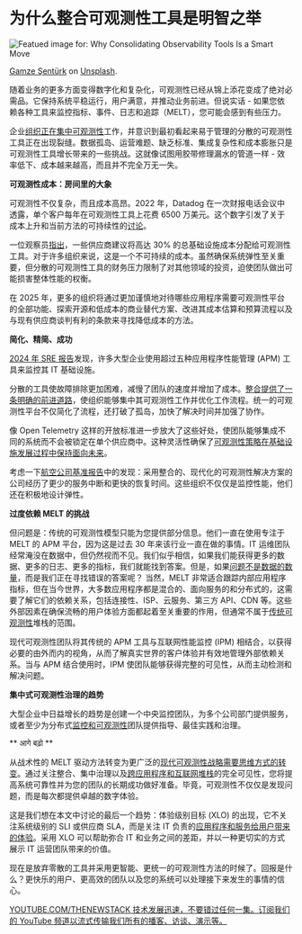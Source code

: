 # 为什么整合可观测性工具是明智之举

![Featued image for: Why Consolidating Observability Tools Is a Smart Move](https://cdn.thenewstack.io/media/2025/03/efa4644e-gamze-senturk-xgj_gnpcpoi-unsplash-1024x683.jpg)

[Gamze Şentürk](https://unsplash.com/@delikosesi?utm_content=creditCopyText&utm_medium=referral&utm_source=unsplash) on [Unsplash](https://unsplash.com/photos/grayscale-photo-of-binoculars-on-the-ground-Xgj_GNPcPOI?utm_content=creditCopyText&utm_medium=referral&utm_source=unsplash).

随着业务的更多方面变得数字化和复杂化，可观测性已经从锦上添花变成了绝对必需品。它保持系统平稳运行，用户满意，并推动业务前进。但说实话 - 如果您依赖各种工具来监控指标、事件、日志和追踪（MELT），您可能会感到有些压力。

企业[组织正在集中可观测性](https://thenewstack.io/what-observability-should-do-for-your-organization/)工作，并意识到最初看起来易于管理的分散的可观测性工具正在出现裂缝。数据孤岛、运营难题、缺乏标准、集成复杂性和成本膨胀只是可观测性工具增长带来的一些挑战。这就像试图用胶带修理漏水的管道一样 - 效率低下、成本越来越高，而且并不完全万无一失。

**可观测性成本：房间里的大象**

可观测性不仅复杂，而且成本高昂。2022 年，Datadog 在一次财报电话会议中透露，单个客户每年在可观测性工具上花费 6500 万美元。这个数字引发了关于成本上升和当前方法的可持续性的[讨论](https://thenewstack.io/real-talk-why-is-datadog-so-expensive/)。

一位观察员[指出](https://www.rtinsights.com/why-legacy-observability-tools-are-so-expensive/)，一些供应商建议将高达 30% 的总基础设施成本分配给可观测性工具。对于许多组织来说，这是一个不可持续的成本。虽然确保系统弹性至关重要，但分散的可观测性工具的财务压力限制了对其他领域的投资，迫使团队做出可能损害整体性能的权衡。

在 2025 年，更多的组织将通过更加谨慎地对待哪些应用程序需要可观测性平台的全部功能、探索开源和低成本的商业替代方案、改进其成本估算和预算流程以及与现有供应商谈判有利的条款来寻找降低成本的方法。

**简化、精简、成功**

[2024 年 SRE 报告](https://www.catchpoint.com/asset/2024-sre-report)发现，许多大型企业使用超过五种应用程序性能管理 (APM) 工具来监控其 IT 基础设施。

分散的工具使故障排除更加困难，减慢了团队的速度并增加了成本。[整合提供了一条明确的前进道路](https://thenewstack.io/duplication-not-consolidation-the-path-forward-for-apps/)，使组织能够集中其可观测性工作并优化工作流程。统一的可观测性平台不仅简化了流程，还打破了孤岛，加快了解决时间并加强了协作。

像 Open Telemetry 这样的开放标准进一步放大了这些好处，使团队能够集成不同的系统而不会被锁定在单个供应商中。这种灵活性确保了[可观测性策略在基础设施发展过程中保持面向未来](https://thenewstack.io/pulumi-templates-for-genai-stacks-pinecone-langchain-first/)。

考虑一下[航空公司基准报告](https://resources.catchpoint.com/hubfs/Website%20Assets%20-%20Briefs%2c%20EBooks%2c%20etc/Catchpoint%20Airline%20Website%20Performance%20Benchmark%20Report%20-%20July%202024.pdf?_gl=1*1hbn9rs*_gcl_au*MTI1MzMzMTM5MC4xNzI5NjMxMDkz)中的发现：采用整合的、现代化的可观测性解决方案的公司经历了更少的服务中断和更快的恢复时间。这些组织不仅仅是监控性能，他们还在积极地设计弹性。

**过度依赖 MELT 的挑战**

但问题是：传统的可观测性模型只能为您提供部分信息。他们一直在使用专注于 MELT 的 APM 平台，因为这是过去 30 年来该行业一直在做的事情。IT 运维团队经常淹没在数据中，但仍然视而不见。我们似乎相信，如果我们能获得更多的数据、更多的日志、更多的指标，我们就能找到答案。但是，如果[问题不是数据的数量](https://thenewstack.io/why-supply-chain-disruptions-are-a-data-problem/)，而是我们正在寻找错误的答案呢？
当然，MELT 非常适合跟踪内部应用程序指标，但在当今世界，大多数应用程序都是混合的、面向服务的和分布式的，这需要了解它们的依赖关系，包括连接性、ISP、云服务、第三方 API、CDN 等。这些外部因素在确保流畅的用户体验方面都起着至关重要的作用，但通常不属于[传统可观测性](https://thenewstack.io/how-time-plays-a-crucial-role-in-aggregating-mobile-data/)堆栈的范围。

现代可观测性团队将其传统的 APM 工具与互联网性能监控 (IPM) 相结合，以获得必要的由外而内的视角，从而了解真实世界的客户体验并有效地管理外部依赖关系。当与 APM 结合使用时，IPM 使团队能够获得完整的可见性，从而主动检测和解决问题。

**集中式可观测性治理的趋势**

大型企业中日益增长的趋势是创建一个中央监控团队，为多个公司部门提供服务，或者至少为分布式[监控和可观测性](https://thenewstack.io/whats-the-difference-between-observability-and-monitoring/)团队提供指导、最佳实践和治理。

** आगे बढ़ो **

从战术性的 MELT 驱动方法转变为更广泛的[现代可观测性战略需要思维方式的转变](https://thenewstack.io/modernizing-observability-the-shift-from-diy-elk-to-saas/)。通过关注整合、集中治理以及[跨应用程序和互联网堆栈](https://thenewstack.io/devops-embraces-observability-across-stacks-for-llm-era/)的完全可见性，您将提高系统可靠性并为您的团队的长期成功做好准备。毕竟，可观测性不仅仅是发现问题，而是每次都提供卓越的数字体验。

这是我们想在本文中讨论的最后一个趋势：体验级别目标 (XLO) 的出现，它不关注系统级别的 SLI 或供应商 SLA，而是关注 IT 负责的[应用程序和服务给用户带来的体验](https://thenewstack.io/measuring-user-experience-in-modern-applications-and-infrastructure/)。采用 XLO 可以帮助弥合 IT 和业务之间的差距，并以一种更切实的方式展示 IT 运营团队带来的价值。

现在是放弃零散的工具并采用更智能、更统一的可观测性方法的时候了。回报是什么？更快乐的用户、更高效的团队以及您的系统可以处理接下来发生的事情的信心。

[
YOUTUBE.COM/THENEWSTACK
技术发展迅速，不要错过任何一集。订阅我们的 YouTube
频道以流式传输我们所有的播客、访谈、演示等。
](https://youtube.com/thenewstack?sub_confirmation=1)